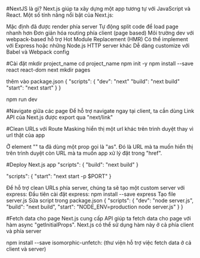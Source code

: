#NextJS là gì?
Next.js giúp ta xây dựng một app tương tự với JavaScript và React. Một số tính năng nổi bật của Next.js:

Mặc định đã được render phía server
Tự động split code để load page nhanh hơn
Đơn giản hóa routing phía client (page based)
Môi trường dev với webpack-based hỗ trợ Hot Module Replacement (HMR)
Có thể implement với Express hoặc những Node.js HTTP server khác
Dễ dàng customize với Babel và Webpack config

#Cài đặt
mkdir project_name
cd project_name
npm init -y
npm install --save react react-dom next
mkdir pages

thêm vào package.json
{
 "scripts": {
   "dev": "next"
   "build": "next build"
   "start": "next start"
 }
}

npm run dev

#Navigate giữa các page
Để hỗ trợ navigate ngay tại client, ta cần dùng Link API của Next.js được export qua "next/link"

#Clean URLs với Route Masking
hiển thị một url khác trên trình duyệt thay vì url thật của app

Ở element "<Link>" ta đã dùng một prop gọi là "as". Đó là URL mà ta muốn hiển thị trên trình duyệt còn URL mà ta muốn app xử lý đặt trong "href".


#Deploy Next.js app
"scripts": {
  "build": "next build"
}

"scripts": {
  "start": "next start -p $PORT"
}


Để hỗ trợ clean URLs phía server, chúng ta sẽ tạo một custom server với express:
Đầu tiên cài đặt express: npm install --save express
Tạo file server.js
Sửa script trong package.json
  {
  "scripts": {
    "dev": "node server.js",
    "build": "next build",
    "start": "NODE_ENV=production node server.js"
  }
}

#Fetch data cho page
Next.js cung cấp API giúp ta fetch data cho page với hàm async "getInitialProps". Next.js có thể sử dụng hàm này ở cả phía client và phía server

npm install --save isomorphic-unfetch:
(thư viện hỗ trợ việc fetch data ở cả client và server)



